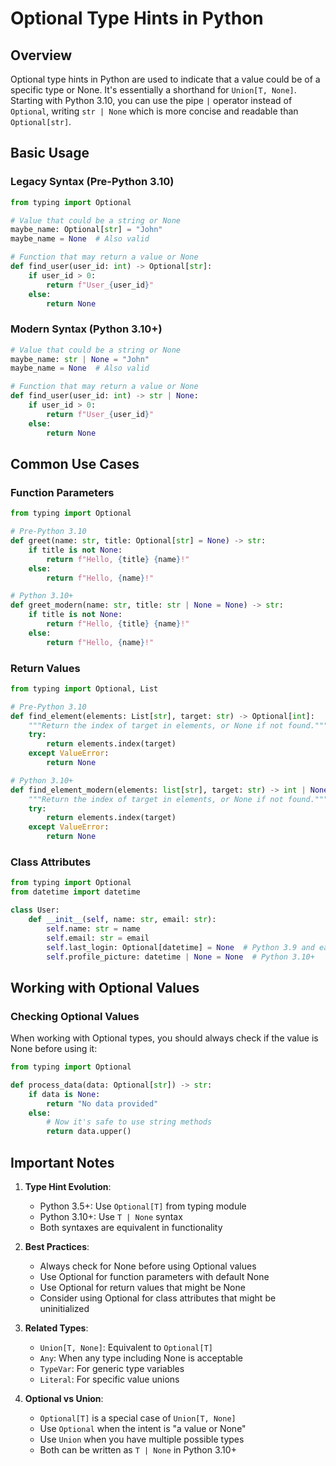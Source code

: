 # Optional Type Hints in Python

## Overview
Optional type hints in Python are used to indicate that a value could be of a specific type or None. It's essentially a shorthand for `Union[T, None]`. Starting with Python 3.10, you can use the pipe `|` operator instead of `Optional`, writing `str | None` which is more concise and readable than `Optional[str]`.

## Basic Usage

### Legacy Syntax (Pre-Python 3.10)
```python
from typing import Optional

# Value that could be a string or None
maybe_name: Optional[str] = "John"
maybe_name = None  # Also valid

# Function that may return a value or None
def find_user(user_id: int) -> Optional[str]:
    if user_id > 0:
        return f"User_{user_id}"
    else:
        return None
```

### Modern Syntax (Python 3.10+)
```python
# Value that could be a string or None
maybe_name: str | None = "John"
maybe_name = None  # Also valid

# Function that may return a value or None
def find_user(user_id: int) -> str | None:
    if user_id > 0:
        return f"User_{user_id}"
    else:
        return None
```

## Common Use Cases

### Function Parameters
```python
from typing import Optional

# Pre-Python 3.10
def greet(name: str, title: Optional[str] = None) -> str:
    if title is not None:
        return f"Hello, {title} {name}!"
    else:
        return f"Hello, {name}!"

# Python 3.10+
def greet_modern(name: str, title: str | None = None) -> str:
    if title is not None:
        return f"Hello, {title} {name}!"
    else:
        return f"Hello, {name}!"
```

### Return Values
```python
from typing import Optional, List

# Pre-Python 3.10
def find_element(elements: List[str], target: str) -> Optional[int]:
    """Return the index of target in elements, or None if not found."""
    try:
        return elements.index(target)
    except ValueError:
        return None

# Python 3.10+
def find_element_modern(elements: list[str], target: str) -> int | None:
    """Return the index of target in elements, or None if not found."""
    try:
        return elements.index(target)
    except ValueError:
        return None
```

### Class Attributes
```python
from typing import Optional
from datetime import datetime

class User:
    def __init__(self, name: str, email: str):
        self.name: str = name
        self.email: str = email
        self.last_login: Optional[datetime] = None  # Python 3.9 and earlier
        self.profile_picture: datetime | None = None  # Python 3.10+
```

## Working with Optional Values

### Checking Optional Values
When working with Optional types, you should always check if the value is None before using it:
```python
from typing import Optional

def process_data(data: Optional[str]) -> str:
    if data is None:
        return "No data provided"
    else:
        # Now it's safe to use string methods
        return data.upper()
```

## Important Notes

1. **Type Hint Evolution**:
   - Python 3.5+: Use `Optional[T]` from typing module
   - Python 3.10+: Use `T | None` syntax
   - Both syntaxes are equivalent in functionality

2. **Best Practices**:
   - Always check for None before using Optional values
   - Use Optional for function parameters with default None
   - Use Optional for return values that might be None
   - Consider using Optional for class attributes that might be uninitialized

3. **Related Types**:
   - `Union[T, None]`: Equivalent to `Optional[T]`
   - `Any`: When any type including None is acceptable
   - `TypeVar`: For generic type variables
   - `Literal`: For specific value unions

4. **Optional vs Union**:
   - `Optional[T]` is a special case of `Union[T, None]`
   - Use `Optional` when the intent is "a value or None"
   - Use `Union` when you have multiple possible types
   - Both can be written as `T | None` in Python 3.10+
